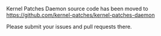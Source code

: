 Kernel Patches Daemon source code has been moved to https://github.com/kernel-patches/kernel-patches-daemon

Please submit your issues and pull requests there.
